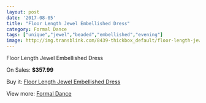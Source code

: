 ```yaml
---
layout: post
date: '2017-08-05'
title: "Floor Length Jewel Embellished Dress"
category: Formal Dance
tags: ["unique","jewel","beaded","embellished","evening"]
image: http://img.transblink.com/8439-thickbox_default/floor-length-jewel-embellished-dress.jpg
---
```

Floor Length Jewel Embellished Dress

On Sales: **$357.99**
<a href="https://www.transblink.com/en/formal-dance/2772-floor-length-jewel-embellished-dress.html"><amp-img layout="responsive" width="600" height="600" src="//img.transblink.com/8439-thickbox_default/floor-length-jewel-embellished-dress.jpg" alt="Floor Length Jewel Embellished Dress 0" /></a>
<a href="https://www.transblink.com/en/formal-dance/2772-floor-length-jewel-embellished-dress.html"><amp-img layout="responsive" width="600" height="600" src="//img.transblink.com/8440-thickbox_default/floor-length-jewel-embellished-dress.jpg" alt="Floor Length Jewel Embellished Dress 1" /></a>

Buy it: [Floor Length Jewel Embellished Dress](https://www.transblink.com/en/formal-dance/2772-floor-length-jewel-embellished-dress.html "Floor Length Jewel Embellished Dress")

View more: [Formal Dance](https://www.transblink.com/en/6-formal-dance "Formal Dance")
